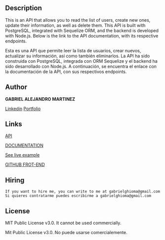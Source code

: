 ## Description

This is an API that allows you to read the list of users, create new ones, update their information, as well as delete them. This API is built with PostgreSQL, integrated with Sequelize ORM, and the backend is developed with Node.js. Below is the link to the API documentation, with its respective endpoints.

Esta es una API que permite leer la lista de usuarios, crear nuevos, actualizar su información, así como también eliminarlos. La API ha sido construida con PostgreSQL, integrada con ORM Sequelize y el backend ha sido desarrollado con Node.js. A continuación, se encuentra el enlace con la documentación de la API, con sus respectivos endpoints.

## Author

**GABRIEL ALEJANDRO MARTINEZ**

[Linkedin](https://www.linkedin.com/in/gabrielmartinezghioma/)
[Portfolio](https://gabrielmartinezghioma.netlify.app/)

## Links

  [API](https://users-crud-2h1r.onrender.com/)

  [DOCUMENTATION](https://documenter.getpostman.com/view/26001410/2s93CPrXxa)

  [See live example](https://ghiomausers.netlify.app/)

  [GITHUB FROT-END](https://github.com/gabrielmartinezghioma/CRUD-GHIOMA)

## Hiring

    If you want to hire me, you can write to me at gabrielghioma@gmail.com
    Si quieres contratarme puedes escribirme a gabrielghioma@gmail.com

## License

MIT Public License v3.0.
It cannot be used commercially.

Mit Public License v3.0.
No puede usarse comercialemente.